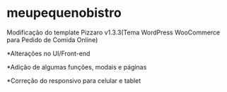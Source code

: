 # meupequenobistro

Modificação do template Pizzaro v1.3.3(Tema WordPress WooCommerce para Pedido de Comida Online)

*Alterações no UI/Front-end

*Adição de algumas funções, modais e páginas

*Correção do responsivo para celular e tablet
